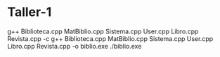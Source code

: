 # Taller-1

g++ Biblioteca.cpp MatBiblio.cpp Sistema.cpp User.cpp Libro.cpp Revista.cpp -c
g++ Biblioteca.cpp MatBiblio.cpp Sistema.cpp User.cpp Libro.cpp Revista.cpp -o biblio.exe
./biblio.exe